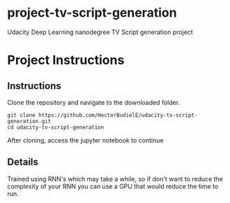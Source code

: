 # project-tv-script-generation

Udacity Deep Learning nanodegree TV Script generation project


# Project Instructions
## Instructions
Clone the repository and navigate to the downloaded folder.

	git clone https://github.com/HectorBudielE/udacity-tv-script-generation.git
	cd udacity-tv-script-generation

After cloning, access the jupyter notebook to continue

## Details

Trained using RNN's which may take a while, so if don't want to reduce the complexity of your RNN you can use a GPU that would reduce the time to run.

